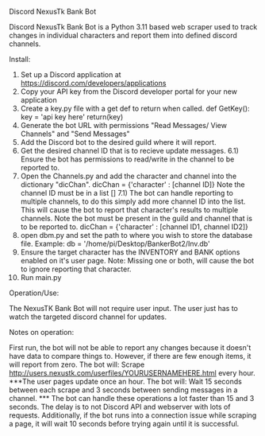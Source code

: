 Discord NexusTk Bank Bot

Discord NexusTk Bank Bot is a Python 3.11 based web scraper used to track 
changes in individual characters and report them into defined discord channels.

Install:

1) Set up a Discord application at https://discord.com/developers/applications
2) Copy your API key from the Discord developer portal for your new application
3) Create a key.py file with a get def to return when called.
def GetKey():
	key = 'api key here'
	return(key)
4) Generate the bot URL with permissions "Read Messages/ View Channels" and "Send Messages"
5) Add the Discord bot to the desired guild where it will report. 
6) Get the desired channel ID that is to recieve update messages.
6.1) Ensure the bot has permissions to read/write in the channel to be reported to.
7) Open the Channels.py and add the character and channel into the dictionary "dicChan".
dicChan = {'character' : [channel ID]}
Note the channel ID must be in a list []
7.1) The bot can handle reporting to multiple channels, to do this simply add more channel ID
into the list. This will cause the bot to report that character's results to multiple channels.
Note the bot must be present in the guild and channel that is to be reported to.
dicChan = {'character' : [channel ID1, channel ID2]}
8) open dbm.py and set the path to where you wish to store the database file.
Example: db = '/home/pi/Desktop/BankerBot2/Inv.db'
9) Ensure the target character has the INVENTORY and BANK options enabled on it's user page.
Note: Missing one or both, will cause the bot to ignore reporting that character.
10) Run main.py

Operation/Use:

The NexusTK Bank Bot will not require user input. The user just has to watch the targeted discord
channel for updates.

Notes on operation:

First run, the bot will not be able to report any changes because it doesn't have data to
compare things to. However, if there are few enough items, it will report from zero.
The bot will: Scrape http://users.nexustk.com/userfiles/YOURUSERNAMEHERE.html every hour.
***The user pages update once an hour.
The bot will: Wait 15 seconds between each scrape and 3 seconds between sending messages in a channel.
*** The bot can handle these operations a lot faster than 15 and 3 seconds. The delay is to not Discord API and webserver
with lots of requests.
Additionally, if the bot runs into a connection issue while scraping a page, it will wait 10 seconds
before trying again until it is successful.
